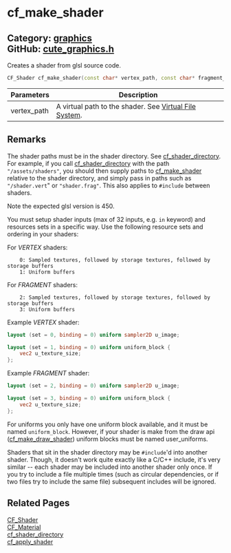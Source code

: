 [//]: # (This file is automatically generated by Cute Framework's docs parser.)
[//]: # (Do not edit this file by hand!)
[//]: # (See: https://github.com/RandyGaul/cute_framework/blob/master/samples/docs_parser.cpp)
[](../header.md ':include')

# cf_make_shader

Category: [graphics](/api_reference?id=graphics)  
GitHub: [cute_graphics.h](https://github.com/RandyGaul/cute_framework/blob/master/include/cute_graphics.h)  
---

Creates a shader from glsl source code.

```cpp
CF_Shader cf_make_shader(const char* vertex_path, const char* fragment_path);
```

Parameters | Description
--- | ---
vertex_path | A virtual path to the shader. See [Virtual File System](https://randygaul.github.io/cute_framework/#/topics/virtual_file_system).

## Remarks

The shader paths must be in the shader directory. See [cf_shader_directory](/graphics/cf_shader_directory.md). For example, if you call [cf_shader_directory](/graphics/cf_shader_directory.md) with
the path `"/assets/shaders"`, you should then supply paths to [cf_make_shader](/graphics/cf_make_shader.md) relative to the shader directory, and
simply pass in paths such as `"/shader.vert`" or `"shader.frag"`. This also applies to `#include` between shaders.

Note the expected glsl version is 450.

You must setup shader inputs (max of 32 inputs, e.g. `in` keyword) and resources sets in a specific way. Use the
  following resource sets and ordering in your shaders:

For _VERTEX_ shaders:
```
    0: Sampled textures, followed by storage textures, followed by storage buffers
    1: Uniform buffers
```

For _FRAGMENT_ shaders:
```
    2: Sampled textures, followed by storage textures, followed by storage buffers
    3: Uniform buffers
```

Example _VERTEX_ shader:
```glsl
layout (set = 0, binding = 0) uniform sampler2D u_image;

layout (set = 1, binding = 0) uniform uniform_block {
    vec2 u_texture_size;
};
```

Example _FRAGMENT_ shader:
```glsl
layout (set = 2, binding = 0) uniform sampler2D u_image;

layout (set = 3, binding = 0) uniform uniform_block {
    vec2 u_texture_size;
};
```

For uniforms you only have one uniform block available, and it must be named `uniform_block`. However, if your
shader is make from the draw api ([cf_make_draw_shader](/draw/cf_make_draw_shader.md)) uniform blocks must be named user_uniforms.

Shaders that sit in the shader directory may be `#include`'d into another shader. Though, it doesn't work
quite exactly like a C/C++ include, it's very similar -- each shader may be included into another
shader only once. If you try to include a file multiple times (such as circular dependencies,
or if two files try to include the same file) subsequent includes will be ignored.

## Related Pages

[CF_Shader](/graphics/cf_shader.md)  
[CF_Material](/graphics/cf_material.md)  
[cf_shader_directory](/graphics/cf_shader_directory.md)  
[cf_apply_shader](/graphics/cf_apply_shader.md)  
